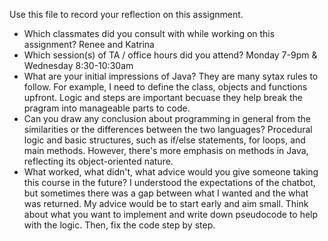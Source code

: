 Use this file to record your reflection on this assignment.

- Which classmates did you consult with while working on this assignment?
    Renee and Katrina
- Which session(s) of TA / office hours did you attend?
    Monday 7-9pm & Wednesday 8:30-10:30am
- What are your initial impressions of Java?
    They are many sytax rules to follow. For example, I need to define the class, objects and functions upfront. 
    Logic and steps are important becuase they help break the pragram into manageable parts to code. 
- Can you draw any conclusion about programming in general from the similarities or the differences between the two languages?
    Procedural logic and basic structures, such as if/else statements, for loops, and main methods. However, there's more emphasis on methods in Java, reflecting its object-oriented nature. 
- What worked, what didn't, what advice would you give someone taking this course in the future?
    I understood the expectations of the chatbot, but sometimes there was a gap between what I wanted and the what was returned. 
    My advice would be to start early and aim small. 
    Think about what you want to implement and write down pseudocode to help with the logic. 
    Then, fix the code step by step.  